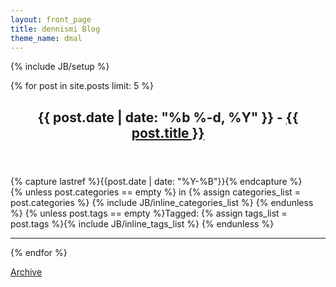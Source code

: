 ```yaml
---
layout: front_page
title: dennismi Blog
theme_name: dmal
---
```

{% include JB/setup %}

{% for post in site.posts limit: 5 %}
<article>
<header class="post-header"><h2 class="post-title"><time>{{ post.date | date: "%b %-d, %Y" }}</time> - <a href="{{ BASE_PATH }}{{ post.url }}">{{ post.title }}</a></h2></header>
{% capture lastref %}{{post.date | date: "%Y-%B"}}{% endcapture %}
<footer class="post-meta">
{% unless post.categories == empty %} in {% assign categories_list = post.categories %} {% include JB/inline_categories_list %} {% endunless %} {% unless post.tags == empty %}Tagged: {% assign tags_list = post.tags %}{% include JB/inline_tags_list %} {% endunless %} 
</footer>
<hr> 
</article>
{% endfor %}

<a href="{{ site.JB.archive_path }}#{{lastref}}-ref">Archive</a>


